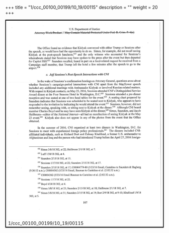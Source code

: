 +++
title = "1/ccc_00100_00199/10_19/00115"
description = ""
weight = 20
+++

<table style="border:2px solid black;max-width:800px;max-height:800px;" 
><tr><td>
<img class="center-fit-jpg"
src="/jpg_/jpg_mueller_report_searchable_115.jpg">
1/ccc_00100_00199/10_19/00115
</img></td></tr></table>
